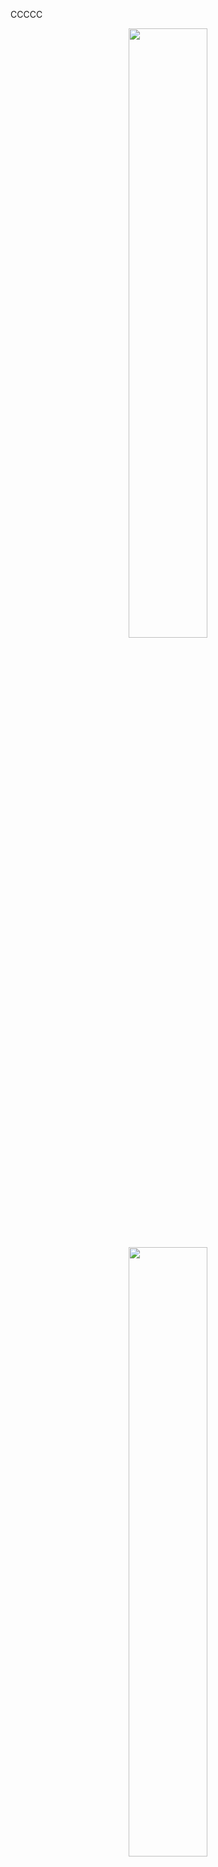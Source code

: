 CCCCC<p align="center">
  <img height="50%" width="auto" src ="https://github-readme-stats.vandyk.fr/api?username=paul-vd&show_icons=true&count_private=true&theme=one_dark_pro&hide=stars&hide_border=true&bg_color=00000000">
  <img height="50%" width="auto" src ="https://github-readme-stats.vandyk.fr/api/top-langs/?username=paul-vd&layout=compact&hide_border=true&theme=one_dark_pro&bg_color=00000000&langs_count=6">
  <br>
  <br>
  <a href="https://www.buymeacoffee.com/paul.vd" target="_blank"><img src="https://cdn.buymeacoffee.com/buttons/v2/default-blue.png" alt="Buy Me A Coffee" style="height: 60px !important;width: 217px !important;" ></a>
</p>

<hr>

### Languages

[![JavaScript](https://img.shields.io/badge/-JavaScript-31363f?&logo=JavaScript)](https://developer.mozilla.org/en-US/docs/Learn/JavaScript/First_steps/What_is_JavaScript)
[![TypeScript](https://img.shields.io/badge/-TypeScript-31363f?&logo=TypeScript)](https://www.typescriptlang.org/)
[![HTML](https://img.shields.io/badge/-HTML-31363f?&logo=html5)](https://developer.mozilla.org/en-US/docs/Web/HTML)
[![CSS](https://img.shields.io/badge/-CSS-31363f?&logo=css3)](https://developer.mozilla.org/en-US/docs/Learn/Getting_started_with_the_web/CSS_basics)

### Technologies

[![Node.js](https://img.shields.io/badge/-Node.js-31363f?&logo=node.js)](https://nodejs.org/en/about)
[![Next.js](https://img.shields.io/badge/-Next.js-31363f?&logo=Next.js)](https://nextjs.org/)
[![Remix](https://img.shields.io/badge/-Remix-31363f?&logo=Remix)](https://remix.run/)
[![React](https://img.shields.io/badge/-React-31363f?&logo=React)](https://react.dev/)
[![Tailwind CSS](https://img.shields.io/badge/-Tailwind%20CSS-31363f?&logo=Tailwind-CSS)](https://tailwindui.com/)
[![shadcn/ui](https://img.shields.io/badge/-shadcn%2Fui-31363f?&logo=shadcnui)](https://ui.shadcn.com/)
[![Vite](https://img.shields.io/badge/-Vite-31363f?&logo=vite)](https://vite.dev/)
<br>
[![Turborepo](https://img.shields.io/badge/-Turborepo-31363f?&logo=turborepo)](https://turbo.build/repo/docs)
[![Vercel](https://img.shields.io/badge/-Vercel-31363f?&logo=vercel)](https://vercel.com/)
[![Sanity](https://img.shields.io/badge/-Sanity-31363f?&logo=sanity)](https://www.sanity.io/)
[![AWS](https://img.shields.io/badge/-AWS-31363f?&logo=awslambda)](https://aws.amazon.com/)
[![SST](https://img.shields.io/badge/-SST-31363f?&logo=sst&logoColor=F90)](https://sst.dev/)
[![Docker](https://img.shields.io/badge/-Docker-31363f?&logo=Docker)](https://www.docker.com/)
[![Linux](https://img.shields.io/badge/-Linux-31363f?&logo=Linux)](https://www.linux.org/)
[![Redis](https://img.shields.io/badge/-Redis-31363f?&logo=Redis)](https://redis.io/)

### Hobbies

[![Home Assistant](https://img.shields.io/badge/-Home%20Assistant-31363f?&logo=homeassistant)](https://www.home-assistant.io/)
[![Oculus](https://img.shields.io/badge/-Oculus-31363f?&logo=oculus)](www.oculus.com)
[![AI](https://img.shields.io/badge/-OpenAI-31363f?&logo=openai)](https://openai.com/)
[![Games](https://img.shields.io/badge/-Gaming-31363f?&logo=youtubegaming)](https://steamcommunity.com/profiles/76561197999534572/)




